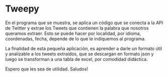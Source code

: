 # Tweepy
En el programa que se muestra, se aplica un código que se conecta a la API de Twitter y extrae los Tweets que contienen la palabra que nosotros queramos extraer. Esto se puede hacer por localidad, por idioma, coordenadas, fecha, depende de lo que le indiquemos al programa.

La finalidad de esta pequeña aplicación, es aprender a darle un formato útil y analizable a los tweets extraídos, que se descargan en formato json y luego se transforman a una tabla de excel, por comodidad didáctica.

Espero que les sea de utilidad. 
Saludos!
